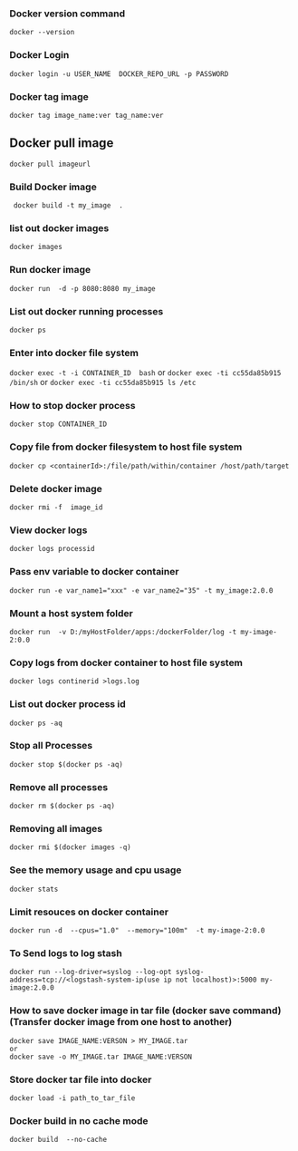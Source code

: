 ###  Docker version command
`docker --version`

### Docker Login
`docker login -u USER_NAME  DOCKER_REPO_URL -p PASSWORD`

### Docker tag image
`docker tag image_name:ver tag_name:ver`

## Docker pull image
`docker pull imageurl`

###  Build Docker image
` docker build -t my_image  .`

### list out docker images
`docker images`

### Run docker image
`docker run  -d -p 8080:8080 my_image`

### List out docker running processes
`docker ps`

### Enter into docker file system
`docker exec -t -i CONTAINER_ID  bash` or `docker exec -ti cc55da85b915 /bin/sh` or `docker exec -ti cc55da85b915 ls /etc`

### How to stop docker process
`docker stop CONTAINER_ID `

### Copy file from docker filesystem to host file system
`docker cp <containerId>:/file/path/within/container /host/path/target`

### Delete docker image
`docker rmi -f  image_id`

### View docker logs
`docker logs processid`

### Pass env variable to docker container
`docker run -e var_name1="xxx" -e var_name2="35" -t my_image:2.0.0`

### Mount a host system folder
`docker run  -v D:/myHostFolder/apps:/dockerFolder/log -t my-image-2:0.0`

### Copy logs from docker container to host file system
`docker logs continerid >logs.log`


### List out docker process id
`docker ps -aq`

### Stop all Processes
`docker stop $(docker ps -aq)`

### Remove all processes
`docker rm $(docker ps -aq)`	

### Removing all images
`docker rmi $(docker images -q)`

### See the memory usage and cpu usage 
`docker stats`

### Limit resouces on docker container
`docker run -d  --cpus="1.0"  --memory="100m"  -t my-image-2:0.0`

### To Send logs to log stash
`docker run --log-driver=syslog --log-opt syslog-address=tcp://<logstash-system-ip(use ip not localhost)>:5000 my-image:2.0.0`

### How to save docker image in tar file  (docker save command) (Transfer docker image from one host to another)
```
docker save IMAGE_NAME:VERSON > MY_IMAGE.tar
or
docker save -o MY_IMAGE.tar IMAGE_NAME:VERSON
```

### Store docker tar file into docker 
```
docker load -i path_to_tar_file
```

### Docker build in no cache mode
```
docker build  --no-cache 

```
